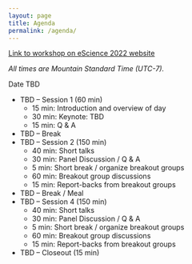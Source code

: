 ```yaml
---
layout: page
title: Agenda
permalink: /agenda/
---
```


[Link to workshop on eScience 2022 website](https://www.escience-conference.org/2022/workshops)

*All times are Mountain Standard Time (UTC-7).*

Date TBD

- TBD – Session 1 (60 min)
    - 15 min: Introduction and overview of day
    - 30 min: Keynote: TBD
    - 15 min: Q & A
- TBD – Break
- TBD – Session 2 (150 min)
    - 40 min: Short talks
    - 30 min: Panel Discussion / Q & A
    - 5 min: Short break / organize breakout groups
    - 60 min: Breakout group discussions
    - 15 min: Report-backs from breakout groups
- TBD – Break / Meal
- TBD – Session 4 (150 min)
    - 40 min: Short talks
    - 30 min: Panel Discussion / Q & A
    - 5 min: Short break / organize breakout groups
    - 60 min: Breakout group discussions
    - 15 min: Report-backs from breakout groups
- TBD – Closeout (15 min)
